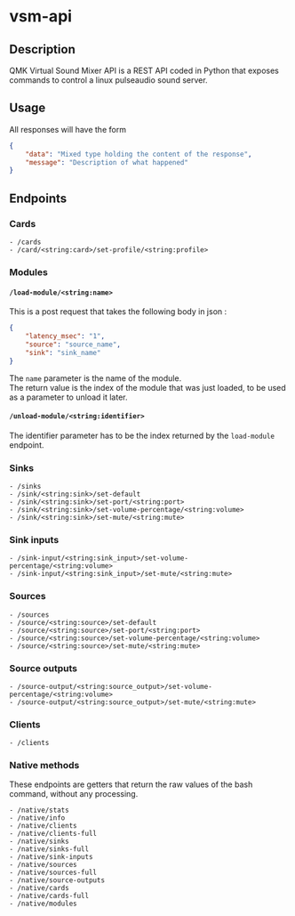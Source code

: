 # vsm-api
## Description
QMK Virtual Sound Mixer API is a REST API coded in Python that exposes commands to control a linux pulseaudio sound server.
## Usage
All responses will have the form 
```json
{
    "data": "Mixed type holding the content of the response",
    "message": "Description of what happened"
}
```

## Endpoints  

### Cards

``` xhtml
- /cards
- /card/<string:card>/set-profile/<string:profile>
```

### Modules

#### `/load-module/<string:name>`  
This is a post request that takes the following body in json :
```json 
{
    "latency_msec": "1", 
    "source": "source_name", 
    "sink": "sink_name"
}
```  
The `name` parameter is the name of the module.  
The return value is the index of the module that was just loaded, to be used as a parameter to unload it later.

#### `/unload-module/<string:identifier>`  

The identifier parameter has to be the index returned by the `load-module` endpoint.  

### Sinks

``` xhtml
- /sinks
- /sink/<string:sink>/set-default
- /sink/<string:sink>/set-port/<string:port>
- /sink/<string:sink>/set-volume-percentage/<string:volume>
- /sink/<string:sink>/set-mute/<string:mute>
```

### Sink inputs

``` xhtml
- /sink-input/<string:sink_input>/set-volume-percentage/<string:volume>
- /sink-input/<string:sink_input>/set-mute/<string:mute>
```

### Sources

``` xhtml
- /sources
- /source/<string:source>/set-default
- /source/<string:source>/set-port/<string:port>
- /source/<string:source>/set-volume-percentage/<string:volume>
- /source/<string:source>/set-mute/<string:mute>
```

### Source outputs

``` xhtml
- /source-output/<string:source_output>/set-volume-percentage/<string:volume>
- /source-output/<string:source_output>/set-mute/<string:mute>
```

### Clients

``` xhtml
- /clients
```

### Native methods

These endpoints are getters that return the raw values of the bash command, without any processing.

``` xhtml
- /native/stats
- /native/info
- /native/clients
- /native/clients-full
- /native/sinks
- /native/sinks-full
- /native/sink-inputs
- /native/sources
- /native/sources-full
- /native/source-outputs
- /native/cards
- /native/cards-full
- /native/modules
```

